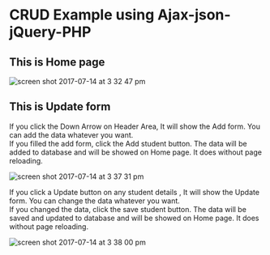 # CRUD Example using Ajax-json-jQuery-PHP

## This is Home page
![screen shot 2017-07-14 at 3 32 47 pm](https://user-images.githubusercontent.com/19265196/28208158-0a0343e0-68aa-11e7-953c-dcf92d21130e.png)

## This is Update form
If you click the Down Arrow on Header Area, It will show the Add form. You can add the data whatever you want.      
If you filled the add form, click the Add student button. The data will be added to database and will be showed on Home page. It does without page reloading.

![screen shot 2017-07-14 at 3 37 31 pm](https://user-images.githubusercontent.com/19265196/28208287-947a90aa-68aa-11e7-8dac-217705bf6a76.png)

If you click a Update button on any student details , It will show the Update form. You can change the data whatever you want.      
If you changed the data, click the save student button. The data will be saved and updated to database and will be showed on Home page. It does without page reloading.

![screen shot 2017-07-14 at 3 38 00 pm](https://user-images.githubusercontent.com/19265196/28208290-95467cec-68aa-11e7-8855-05ad8fc88988.png)
